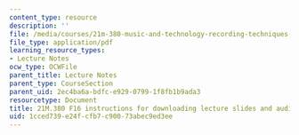```yaml
---
content_type: resource
description: ''
file: /media/courses/21m-380-music-and-technology-recording-techniques-and-audio-production-fall-2016/1cced739e24fcfb7c90073abec9ed3ee_MIT21M_380F16_lec_instructions.pdf
file_type: application/pdf
learning_resource_types:
- Lecture Notes
ocw_type: OCWFile
parent_title: Lecture Notes
parent_type: CourseSection
parent_uid: 2ec4ba6a-bdfc-e929-0799-1f8fb1b9ada3
resourcetype: Document
title: 21M.380 F16 instructions for downloading lecture slides and audio samples
uid: 1cced739-e24f-cfb7-c900-73abec9ed3ee
---
```

